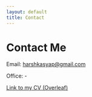 ```yaml
---
layout: default
title: Contact
---
```


# Contact Me

Email: harshkasyap@gmail.com

Office: -

[Link to my CV (Overleaf)](https://www.overleaf.com/read/bhtrzqkzxxmt#4d3042)
